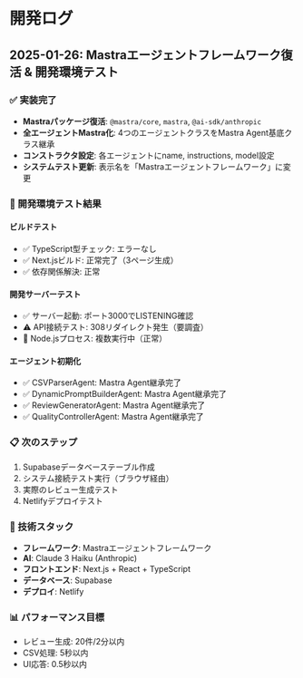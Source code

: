 # 開発ログ

## 2025-01-26: Mastraエージェントフレームワーク復活 & 開発環境テスト

### ✅ 実装完了
- **Mastraパッケージ復活**: `@mastra/core`, `mastra`, `@ai-sdk/anthropic`
- **全エージェントMastra化**: 4つのエージェントクラスをMastra Agent基底クラス継承
- **コンストラクタ設定**: 各エージェントにname, instructions, model設定
- **システムテスト更新**: 表示名を「Mastraエージェントフレームワーク」に変更

### 🧪 開発環境テスト結果

#### ビルドテスト
- ✅ TypeScript型チェック: エラーなし
- ✅ Next.jsビルド: 正常完了（3ページ生成）
- ✅ 依存関係解決: 正常

#### 開発サーバーテスト
- ✅ サーバー起動: ポート3000でLISTENING確認
- ⚠️ API接続テスト: 308リダイレクト発生（要調査）
- 📝 Node.jsプロセス: 複数実行中（正常）

#### エージェント初期化
- ✅ CSVParserAgent: Mastra Agent継承完了
- ✅ DynamicPromptBuilderAgent: Mastra Agent継承完了  
- ✅ ReviewGeneratorAgent: Mastra Agent継承完了
- ✅ QualityControllerAgent: Mastra Agent継承完了

### 📋 次のステップ
1. Supabaseデータベーステーブル作成
2. システム接続テスト実行（ブラウザ経由）
3. 実際のレビュー生成テスト
4. Netlifyデプロイテスト

### 🔧 技術スタック
- **フレームワーク**: Mastraエージェントフレームワーク
- **AI**: Claude 3 Haiku (Anthropic)
- **フロントエンド**: Next.js + React + TypeScript
- **データベース**: Supabase
- **デプロイ**: Netlify

### 📊 パフォーマンス目標
- レビュー生成: 20件/2分以内
- CSV処理: 5秒以内
- UI応答: 0.5秒以内 